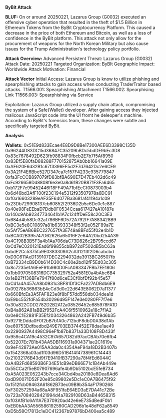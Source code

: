 **ByBit Attack**

**BLUF:** On or around 20250221, Lazarus Group (G0032) executed an offensive cyber operation that resulted in the theft of $1.5 Billion in Ethereum Tokens from the ByBit Cryptocurrency Platform. This caused a decrease in the price of both Ethereum and Bitcoin,
as well as a loss of confidence in the ByBit platform. This attack not only allow for the procurement of weapons for the North Korean Military but also cause issues for the Trump Administration's technology policy portfolio. 

**Attack Overview:**
Advanced Persistent Threat: Lazarus Group (G0032)
Attack Date: 20250221 
Targeted Organization: ByBIt
Geographic Impact: Worldwide
Attack Motivation: Financial

**Attack Vector**
Initial Access: Lazarus Group is know to utilize phishing and spearphishing attacks to gain access when conducting TraderTraitor based attacks.
    T1566.001: Spearphishing Attachment
    T1566.002: Spearphising Link
    T1566.003: Spearphishing via Service

Exploitation: Lazarus Group utilized a supply chain attack, compromising the system of a Safe{Wallet} developer. After gaining access they injected malicous JavaScript code into the UI fromt he deleoper's machine.
According to ByBit's forensics team, these changes were subtle and specifically targeted ByBit. 

**Analysis**


**Wallets:**
0x51E9d833Ecae4E8D9D8Be17300AEE6D3398C135D
0x96244D83DC15d36847C35209bBDc5bdDE9bEc3D8
0x83c7678492D623fb98834F0fbcb2E7b7f5Af8950
0x83Ef5E80faD88288F770152875Ab0bb16641a09E
0xAF620E6d32B1c67f3396EF5d2F7d7642Dc2e6CE9
0x3A21F4E6Bbe527D347ca7c157F4233c935779847
0xfa3FcCCB897079fD83bfBA690E7D47Eb402d6c49
0xFc926659Dd8808f6e3e0a8d61B20B871F3Fa6465
0xb172F7e99452446f18FF49A71bfEeCf0873003b4
0x6d46bd3AfF100f23C194e5312f93507978a6DC91
0xf0a16603289eAF35F64077Ba3681af41194a1c09
0x23Db729908137cb60852f2936D2b5c6De0e1c887
0x40e98FeEEbaD7Ddb0F0534Ccaa617427eA10187e
0x140c9Ab92347734641b1A7c124ffDeE58c20C3E3
0x684d4b58Dc32af786BF6D572A792fF7A883428B9
0xBC3e5e8C10897a81b63933348f53f2e052F89a7E
0x5Af75eAB6BEC227657fA3E749a8BFd55f02e4b1D
0xBCA02B395747D62626a65016F2e64A20bd254A39
0x4C198B3B5F3a4b1Aa706daC73D826c2B795ccd67
0xCd7eC020121Ead6f99855cbB972dF502dB5bC63a
0xbdE2Cc5375fa9E0383309A2cA31213f2D6cabcbd
0xD3C611AeD139107DEC2294032da3913BC26507fb
0xB72334cB9D0b614D30C4c60e2bd12fF5Ed03c305
0x8c7235e1A6EeF91b980D0FcA083347FBb7EE1806
0x1bb0970508316DC735329752a4581E0a4bAbc6B4
0x1eB27f136BFe7947f80d6ceE3Cf0bfDf92b45e57
0xCd1a4A457cA8b0931c3BF81Df3CFa227ADBdb6E9
0x09278b36863bE4cCd3d0c22d643E8062D7a11377
0x660BfcEa3A5FAF823e8f8bF57dd558db034dea1d
0xE9bc552fdFa54b30296d95F147e3e0280FF7f7e6
0x30a822CDD2782D2B2A12a08526452e885978FA1D
0xB4a862A81aBB2f952FcA4C6f5510962e18c7f1A2
0x0e8C1E2881F35Ef20343264862A242FB749d6b35
0x9271EDdda0F0f2bB7b1A0c712bdF8dbD0A38d1Ab
0xe69753Ddfbedbd249E703EB374452E78dae1ae49
0x2290937A4498C96eFfb87b8371a33D108F8D433f
0x959c4CA19c4532C97A657D82d97acCBAb70e6fb4
0x52207Ec7B1b43AA5DB116931a904371ae2C1619e
0x9eF42873Ae015AA3da0c4354AeF94a18D2B3407b
0x1542368a03ad1f03d96D51B414f4738961Cf4443
0x21032176B43d9f7E9410fB37290a78f4fEd6044C
0xA4B2Fd68593B6F34E51cB9eDB66E71c1B4Ab449e
0x55CCa2f5eB07907696afe4b9Db5102bcE5feB734
0xA5A023E052243b7cce34Cbd4ba20180e8Dea6Ad6
0xdD90071D52F20e85c89802e5Dc1eC0A7B6475f92
0x1512fcb09463A61862B73ec09B9b354aF1790268
0xF302572594a68aA8F951faE64ED3aE7DA41c72Be
0x723a7084028421994d4a7829108D63aB44658315
0xf03AfB1c6A11A7E370920ad42e6eE735dBedF0b1
0xEB0bAA3A556586192590CAD296b1e48dF62a8549
0xD5b58Cf7813c1eDC412367b97876bD400ea5c489
